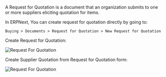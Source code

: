 A Request for Quotation is a document that an organization submits to one or more suppliers eliciting quotation for items.

In ERPNext, You can create request for quotation directly by going to:

`Buying > Documents > Request for Quotation > New Request for Quotation`

Create Request for Quotation:

![Request For Quotation]({{docs_base_url}}/assets/img/buying/request-for-quotation.png)

Create Supplier Quotation from Request for Quotation form:

![Request For Quotation]({{docs_base_url}}/assets/img/buying/make-supplier-quotation-from-rfq.png)
 